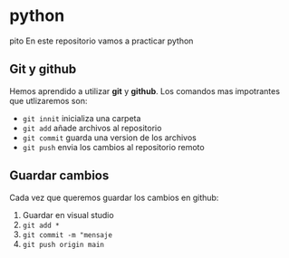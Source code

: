 # python
pito
En este repositorio vamos a practicar python

## Git y github

Hemos aprendido a utilizar **git** y **github**. Los comandos mas impotrantes que utlizaremos son:

- `git innit` inicializa una carpeta
- `git add` añade archivos al repositorio
- `git commit` guarda una version de los archivos 
- `git push` envia los cambios al repositorio remoto

## Guardar cambios 

Cada vez que queremos guardar los cambios en github:

1. Guardar en visual studio
2. `git add *`
3. `git commit -m "mensaje`
4. `git push origin main`
